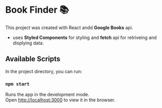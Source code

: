 # Book Finder 📚

This project was created with React andd **Google Books** api.
- uses **Styled Components** for styling and **fetch** api for retriveing and displying data.

## Available Scripts

In the project directory, you can run:

### `npm start`

Runs the app in the development mode.\
Open [http://localhost:3000](http://localhost:3000) to view it in the browser.


